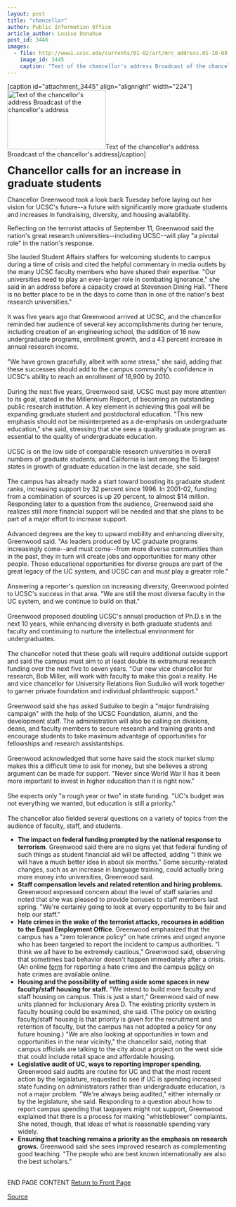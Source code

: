 ```yaml
---
layout: post
title: "chancellor"
author: Public Information Office
article_author: Louise Donahue
post_id: 3446
images:
  - file: http://www1.ucsc.edu/currents/01-02/art/mrc_address.01-10-08.224.jpg
    image_id: 3445
    caption: "Text of the chancellor's address Broadcast of the chancellor's address"
---
```


[caption id="attachment_3445" align="alignright" width="224"]<a href="http://dev-ucsc-news.pantheonsite.io/wp-content/uploads/2001/10/mrc_address.01-10-08.224.jpg"><img class="size-full wp-image-3445" src="http://dev-ucsc-news.pantheonsite.io/wp-content/uploads/2001/10/mrc_address.01-10-08.224.jpg" alt="Text of the chancellor's address Broadcast of the chancellor's address" width="224" height="134" /></a>Text of the chancellor's address Broadcast of the chancellor's address[/caption]
<p>
  <font size="5"><b>Chancellor calls for an increase in graduate students</b></font>
</p>
<p>
  Chancellor Greenwood took a look back Tuesday before laying out her vision for UCSC's future--a future with significantly more graduate students and increases in fundraising, diversity, and housing availability.
</p>Reflecting on the terrorist attacks of September 11, Greenwood said the nation's great research universities--including UCSC--will play "a pivotal role" in the nation's response.
<p>
  She lauded Student Affairs staffers for welcoming students to campus during a time of crisis and cited the helpful commentary in media outlets by the many UCSC faculty members who have shared their expertise. "Our universities need to play an ever-larger role in combating ignorance," she said in an address before a capacity crowd at Stevenson Dining Hall. "There is no better place to be in the days to come than in one of the nation's best research universities."<br>
  <br>
  It was five years ago that Greenwood arrived at UCSC, and the chancellor reminded her audience of several key accomplishments during her tenure, including creation of an engineering school, the addition of 16 new undergraduate programs, enrollment growth, and a 43 percent increase in annual research income.<br>
  <br>
  "We have grown gracefully, albeit with some stress," she said, adding that these successes should add to the campus community's confidence in UCSC's ability to reach an enrollment of 16,900 by 2010.<br>
  <br>
  During the next five years, Greenwood said, UCSC must pay more attention to its goal, stated in the Millennium Report, of becoming an outstanding public research institution. A key element in achieving this goal will be expanding graduate student and postdoctoral education. "This new emphasis should not be misinterpreted as a de-emphasis on undergraduate education," she said, stressing that she sees a quality graduate program as essential to the quality of undergraduate education.<br>
  <br>
  UCSC is on the low side of comparable research universities in overall numbers of graduate students, and California is last among the 15 largest states in growth of graduate education in the last decade, she said.<br>
  <br>
  The campus has already made a start toward boosting its graduate student ranks, increasing support by 32 percent since 1996. In 2001-02, funding from a combination of sources is up 20 percent, to almost $14 million. Responding later to a question from the audience, Greenwood said she realizes still more financial support will be needed and that she plans to be part of a major effort to increase support.<br>
  <br>
  Advanced degrees are the key to upward mobility and enhancing diversity, Greenwood said. "As leaders produced by UC graduate programs increasingly come--and must come--from more diverse communities than in the past, they in turn will create jobs and opportunities for many other people. Those educational opportunities for diverse groups are part of the great legacy of the UC system, and UCSC can and must play a greater role."<br>
  <br>
  Answering a reporter's question on increasing diversity, Greenwood pointed to UCSC's success in that area. "We are still the most diverse faculty in the UC system, and we continue to build on that."<br>
  <br>
  Greenwood proposed doubling UCSC's annual production of Ph.D.s in the next 10 years, while enhancing diversity in both graduate students and faculty and continuing to nurture the intellectual environment for undergraduates.<br>
  <br>
  The chancellor noted that these goals will require additional outside support and said the campus must aim to at least double its extramural research funding over the next five to seven years. "Our new vice chancellor for research, Bob Miller, will work with faculty to make this goal a reality. He and vice chancellor for University Relations Ron Suduiko will work together to garner private foundation and individual philanthropic support."<br>
  <br>
  Greenwood said she has asked Suduiko to begin a "major fundraising campaign" with the help of the UCSC Foundation, alumni, and the development staff. The administration will also be calling on divisions, deans, and faculty members to secure research and training grants and encourage students to take maximum advantage of opportunities for fellowships and research assistantships.<br>
  <br>
  Greenwood acknowledged that some have said the stock market slump makes this a difficult time to ask for money, but she believes a strong argument can be made for support. "Never since World War II has it been more important to invest in higher education than it is right now."<br>
  <br>
  She expects only "a rough year or two" in state funding. "UC's budget was not everything we wanted, but education is still a priority."<br>
  <br>
  The chancellor also fielded several questions on a variety of topics from the audience of faculty, staff, and students.
</p>
<ul>
  <li>
    <b>The impact on federal funding prompted by the national response to terrorism</b>. Greenwood said there are no signs yet that federal funding of such things as student financial aid will be affected, adding "I think we will have a much better idea in about six months." Some security-related changes, such as an increase in language training, could actually bring more money into universities, Greenwood said.
  </li>
  <li>
    <b>Staff compensation levels and related retention and hiring problems.</b> Greenwood expressed concern about the level of staff salaries and noted that she was pleased to provide bonuses to staff members last spring. "We're certainly going to look at every opportunity to be fair and help our staff."
  </li>
  <li>
    <b>Hate crimes in the wake of the terrorist attacks, recourses in addition to the Equal Employment Office</b>. Greenwood emphasized that the campus has a "zero tolerance policy" on hate crimes and urged anyone who has been targeted to report the incident to campus authorities. "I think we all have to be extremely cautious," Greenwood said, observing that sometimes bad behavior doesn't happen immediately after a crisis. (An online <a href="http://www2.ucsc.edu/judicial/Hate=Bias_Incident_Report_Form.pdf">form</a> for reporting a hate crime and the campus <a href="http://www2.ucsc.edu/judicial/rulebook2000-2001/m_hate.htm">policy</a> on hate crimes are available online.
  </li>
  <li>
    <b>Housing and the possibility of setting aside some spaces in new faculty/staff housing for staff.</b> "We intend to build more faculty and staff housing on campus. This is just a start," Greenwood said of new units planned for Inclusionary Area D. The existing priority system in faculty housing could be examined, she said. (The policy on existing faculty/staff housing is that priority is given for the recruitment and retention of faculty, but the campus has not adopted a policy for any future housing.) "We are also looking at opportunities in town and opportunities in the near vicinity," the chancellor said, noting that campus officials are talking to the city about a project on the west side that could include retail space and affordable housing.
  </li>
  <li>
    <b>Legislative audit of UC, ways to reporting improper spending.</b> Greenwood said audits are routine for UC and that the most recent action by the legislature, requested to see if UC is spending increased state funding on administrators rather than undergraduate education, is not a major problem. "We're always being audited," either internally or by the legislature, she said. Responding to a question about how to report campus spending that taxpayers might not support, Greenwood explained that there is a process for making "whistleblower" complaints. She noted, though, that ideas of what is reasonable spending vary widely.
  </li>
  <li>
    <b>Ensuring that teaching remains a priority as the emphasis on research grows.</b> Greenwood said she sees improved research as complementing good teaching. "The people who are best known internationally are also the best scholars."
  </li>
</ul>
<p>
  <br>
  END PAGE CONTENT <a href="../../index.html">Return to Front Page</a> <img align="bottom" alt=" " border="0" height="1" src="../../images/trans.gif" width="385">
</p>
<p><a href="http://www1.ucsc.edu/currents/01-02/10-08/chancellor.html" title="Permalink to chancellor">Source</a></p>
